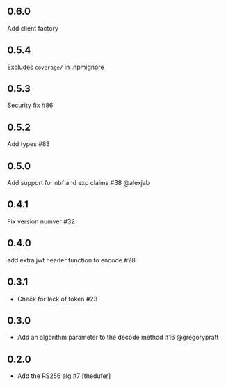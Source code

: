 ## 0.6.0

Add client factory

## 0.5.4

Excludes `coverage/` in .npmignore

## 0.5.3

Security fix #86

## 0.5.2

Add types #83

## 0.5.0

Add support for nbf and exp claims #38 @alexjab

## 0.4.1

Fix version numver #32

## 0.4.0

add extra jwt header function to encode #28

## 0.3.1

* Check for lack of token #23

## 0.3.0

* Add an algorithm parameter to the decode method #16 @gregorypratt

## 0.2.0

* Add the RS256 alg #7 [thedufer]
